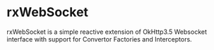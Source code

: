 # rxWebSocket

rxWebSocket is a simple reactive extension of OkHttp3.5 Websocket interface with support for Convertor Factories and Interceptors.
